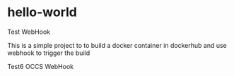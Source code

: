 # hello-world 
Test WebHook

This is a simple project to to build a docker container in dockerhub and use webhook to trigger the build


Test6 OCCS WebHook 


